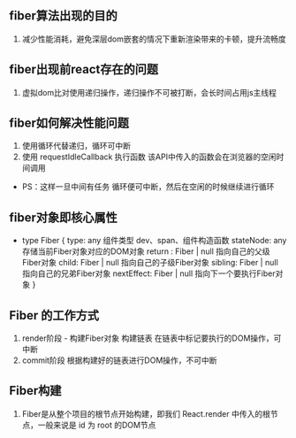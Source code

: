 ## fiber算法出现的目的 
  1. 减少性能消耗，避免深层dom嵌套的情况下重新渲染带来的卡顿，提升流畅度

## fiber出现前react存在的问题
  1. 虚拟dom比对使用递归操作，递归操作不可被打断，会长时间占用js主线程

## fiber如何解决性能问题
  1. 使用循环代替递归，循环可中断
  2. 使用 requestIdleCallback 执行函数 该API中传入的函数会在浏览器的空闲时间调用
  - PS：这样一旦中间有任务 循环便可中断，然后在空闲的时候继续进行循环

## fiber对象即核心属性
  - type Fiber {
      type: any 组件类型 dev、span、组件构造函数
      stateNode: any 存储当前Fiber对象对应的DOM对象 
      return : Fiber | null 指向自己的父级Fiber对象
      child: Fiber | null 指向自己的子级Fiber对象
      sibling: Fiber | null 指向自己的兄弟Fiber对象
      nextEffect: Fiber | null 指向下一个要执行Fiber对象
    }

## Fiber 的工作方式
  1. render阶段 
    - 构建Fiber对象 构建链表 在链表中标记要执行的DOM操作，可中断
  2. commit阶段 根据构建好的链表进行DOM操作，不可中断

## Fiber构建
  1. Fiber是从整个项目的根节点开始构建，即我们 React.render 中传入的根节点，一般来说是 id 为 root 的DOM节点
